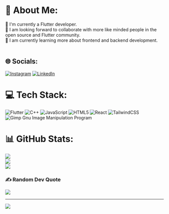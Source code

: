 # 💫 About Me:
🔭 I'm currently a Flutter developer.<br>👯 I am looking forward to collaborate with more like minded people in the open source and Flutter community.<br>🌱 I am currently learning more about frontend and backend development.<br><br> 


## 🌐 Socials:
[![Instagram](https://img.shields.io/badge/Instagram-%23E4405F.svg?logo=Instagram&logoColor=white)](https://instagram.com/s.a.m.ar._) [![LinkedIn](https://img.shields.io/badge/LinkedIn-%230077B5.svg?logo=linkedin&logoColor=white)](https://linkedin.com/in/samar-singh-a79b36220) 

# 💻 Tech Stack:
![Flutter](https://img.shields.io/badge/flutter-%23323330.svg?style=for-the-badge&logo=flutter&logoColor=42A5F5)
![C++](https://img.shields.io/badge/c++-%2300599C.svg?style=for-the-badge&logo=c%2B%2B&logoColor=white) ![JavaScript](https://img.shields.io/badge/javascript-%23323330.svg?style=for-the-badge&logo=javascript&logoColor=%23F7DF1E) ![HTML5](https://img.shields.io/badge/html5-%23E34F26.svg?style=for-the-badge&logo=html5&logoColor=white) ![React](https://img.shields.io/badge/react-%2320232a.svg?style=for-the-badge&logo=react&logoColor=%2361DAFB) ![TailwindCSS](https://img.shields.io/badge/tailwindcss-%2338B2AC.svg?style=for-the-badge&logo=tailwind-css&logoColor=white) ![Gimp Gnu Image Manipulation Program](https://img.shields.io/badge/Gimp-657D8B?style=for-the-badge&logo=gimp&logoColor=FFFFFF)
# 📊 GitHub Stats:
![](https://github-readme-stats.vercel.app/api?username=SamarS1ngh&theme=dark&hide_border=false&include_all_commits=true&count_private=true)<br/>
![](https://github-readme-streak-stats.herokuapp.com/?user=SamarS1ngh&theme=dark&hide_border=false)<br/>
![](https://github-readme-stats.vercel.app/api/top-langs/?username=SamarS1ngh&theme=dark&hide_border=false&include_all_commits=true&count_private=true&layout=compact)

### ✍️ Random Dev Quote
![](https://quotes-github-readme.vercel.app/api?type=horizontal&theme=radical)

---
[![](https://visitcount.itsvg.in/api?id=SamarS1ngh&icon=3&color=9)](https://visitcount.itsvg.in)


